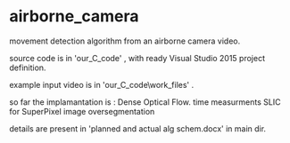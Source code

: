 # airborne_camera
movement detection algorithm from an airborne camera video.

source code is in 'our_C_code' , with ready Visual Studio 2015 project definition.

example input video is in 'our_C_code\work_files' .

so far the implamantation is :
 Dense Optical Flow.
 time measurments
 SLIC for SuperPixel image oversegmentation
 
details are present in 'planned and actual alg schem.docx' in main dir.

